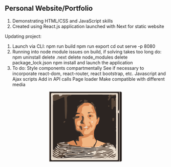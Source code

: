 ## Personal Website/Portfolio

1. Demonstrating HTML/CSS and JavaScript skills
2. Created using React.js application launched with Next for static website

Updating project:
  1. Launch via CLI:
    npm run build
    npm run export
    cd out
    serve -p 8080
  2. Running into node module issues on build, if solving takes too long do:
    npm uninstall
    delete .next
    delete node_modules
    delete package_lock.json
    npm install
    and launch the application
  3. To do:
    Style components compartmentally
    See if necessary to incorporate react-dom, react-router, react bootstrap, etc.
    Javascript and Ajax scripts
    Add in API calls
    Page loader
    Make compatible with different media

<div style="text-align:center"><img alt="Profile Image" src="./static/3-color-trace.png" /> </div>
